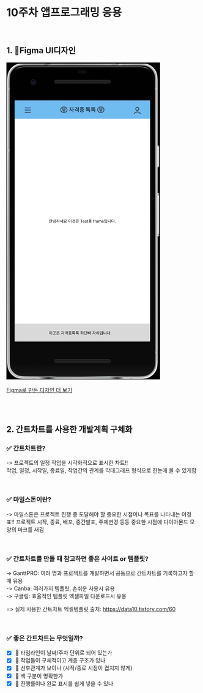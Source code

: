 # 10주차 앱프로그래밍 응용

 <br>
 
## 1. 📱Figma UI디자인

![Figma 디자인 초안](https://raw.githubusercontent.com/bbobbony/Images/main/%ED%8F%AC%ED%8A%B8%ED%8F%B4%EB%A6%AC%EC%98%A4/%EC%8A%A4%ED%81%AC%EB%A6%B0%EC%83%B7%202025-05-13%20151932.png)


[Figma로 만든 디자인 더 보기](https://www.figma.com/design/XwJwbxamqBo9rgnnQyCNJA/%EC%9E%90%EA%B2%A9%EC%A6%9D%ED%86%A1%ED%86%A1?node-id=0-1&m=dev&t=Y96pl90NlaRuQ4xZ-1)

<br>
<br>

## 2. 간트차트를 사용한 개발계획 구체화
### ✅ 간트차트란?
-> 프로젝트의 일정 작업을 시각화적으로 표시한 차트!! <br>
작업, 일정, 시작일, 종료일, 작업간의 관계를 막대그래프 형식으로 한눈에 볼 수 있게함

<br>

### ✅ 마일스톤이란?
-> 마일스톤은 프로젝트 진행 중 도달해야 할 중요한 시점이나 목표를 나타내는 이정표!!
프로젝트 시작, 종료, 배포, 중간발표, 주제변경 등등 중요한 시점에 다이아몬드 모양의 마크를 새김 

<br>

### ✅ 간트차트를 만들 때 참고하면 좋은 사이트 or 템플릿?
-> GanttPRO: 여러 명과 프로젝트를 개발하면서 공동으로 간트차트를 기록하고자 할 때 유용 <br>
-> Canba: 여러가지 템플릿, 손쉬운 사용시 유용 <br>
-> 구글링:  효율적인 템플릿 엑셀파일 다운로드시 유용 <br>

=> 실제 사용한 간트차트 엑셀템플릿 출처: https://data10.tistory.com/60

<br>

### ✅ 좋은 간트차트는 무엇일까?
- [x] 📅 타임라인이 날짜/주차 단위로 되어 있는가
- [X] 🧱 작업들이 구체적이고 계층 구조가 있나
- [X] 🧩 선후관계가 보이나 (시작/종료 시점이 겹치지 않게)
- [X] 🌈 색 구분이 명확한가
- [X] 💫 진행률이나 완료 표시를 쉽게 넣을 수 있나

<br>
<br>
<br>

